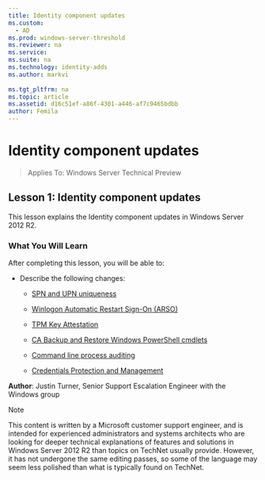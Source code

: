 ```yaml
---
title: Identity component updates
ms.custom: 
  - AD
ms.prod: windows-server-threshold
ms.reviewer: na
ms.service: 
ms.suite: na
ms.technology: identity-adds
ms.author: markvi
  
ms.tgt_pltfrm: na
ms.topic: article
ms.assetid: d16c51ef-a86f-4301-a446-af7c9465bdbb
author: Femila
---
```

# Identity component updates

>Applies To: Windows Server Technical Preview

  
## Lesson 1: Identity component updates  
This lesson explains the Identity component updates in Windows Server 2012 R2.  
  
### What You Will Learn  
After completing this lesson, you will be able to:  
  
-   Describe the following changes:  
  
    -   [SPN and UPN uniqueness](../../../ad-ds/manage/component-updates/SPN-and-UPN-uniqueness.md)  
  
    -   [Winlogon Automatic Restart Sign-On &#40;ARSO&#41;](../../../ad-ds/manage/component-updates/Winlogon-Automatic-Restart-Sign-On--ARSO-.md)  
  
    -   [TPM Key Attestation](../../../ad-ds/manage/component-updates/TPM-Key-Attestation.md)  
  
    -   [CA Backup and Restore Windows PowerShell cmdlets](../../../ad-ds/manage/component-updates/CA-Backup-and-Restore-Windows-PowerShell-cmdlets.md)  
  
    -   [Command line process auditing](../../../ad-ds/manage/component-updates/Command-line-process-auditing.md)  
  
    -   [Credentials Protection and Management](https://technet.microsoft.com/library/dn408190.aspx)  
  
**Author**: Justin Turner, Senior Support Escalation Engineer with the Windows group  
  
> [!NOTE]  
> This content is written by a Microsoft customer support engineer, and is intended for experienced administrators and systems architects who are looking for deeper technical explanations of features and solutions in Windows Server 2012 R2 than topics on TechNet usually provide. However, it has not undergone the same editing passes, so some of the language may seem less polished than what is typically found on TechNet.  
  


